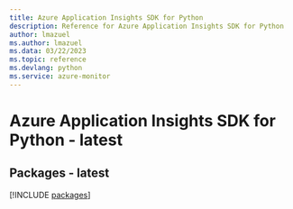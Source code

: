 ```yaml
---
title: Azure Application Insights SDK for Python
description: Reference for Azure Application Insights SDK for Python
author: lmazuel
ms.author: lmazuel
ms.data: 03/22/2023
ms.topic: reference
ms.devlang: python
ms.service: azure-monitor
---
```

# Azure Application Insights SDK for Python - latest
## Packages - latest
[!INCLUDE [packages](application-insights-index.md)]